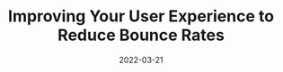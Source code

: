 ---
date: 2022-03-21
permalink: false
publisher: uxmatters
tags:
  - user-experience
  - usability
  - performance
  - seo
target_url: https://www.uxmatters.com/mt/archives/2022/03/improving-your-user-experience-to-reduce-bounce-rates.php
title: Improving Your User Experience to Reduce Bounce Rates
---